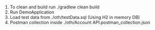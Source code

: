 1. To clean and build run ./gradlew clean build
2. Run DemoApplication
3. Load test data from ./oth/testData.sql (Using H2 in memory DB)
4. Postman collection inside ./oth/Account API.postman_collection.json
